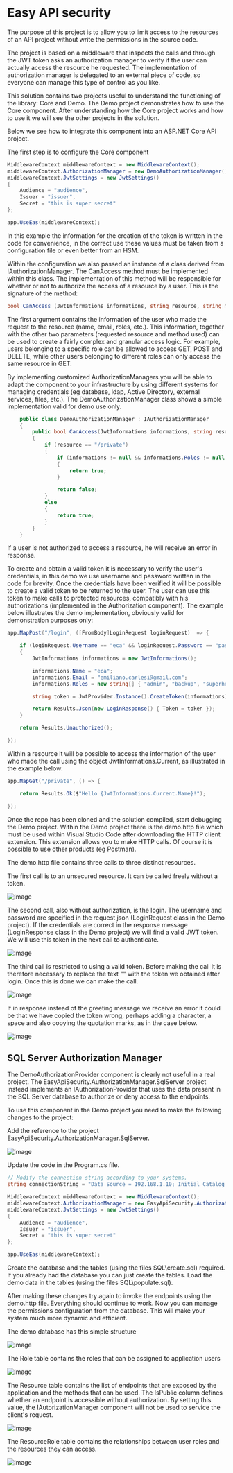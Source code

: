 # Easy API security

The purpose of this project is to allow you to limit access to the resources of an API project without write the permissions in the source code.

The project is based on a middleware that inspects the calls and through the JWT token asks an authorization manager to verify if the user can actually access the resource he requested. 
The implementation of authorization manager is delegated to an external piece of code, so everyone can manage this type of control as you like.

This solution contains two projects useful to understand the functioning of the library: Core and Demo. The Demo project demonstrates how to use the Core component. 
After understanding how the Core project works and how to use it we will see the other projects in the solution.

Below we see how to integrate this component into an ASP.NET Core API project.

The first step is to configure the Core component

```c#
MiddlewareContext middlewareContext = new MiddlewareContext();
middlewareContext.AuthorizationManager = new DemoAuthorizationManager();
middlewareContext.JwtSettings = new JwtSettings() 
{ 
    Audience = "audience", 
    Issuer = "issuer", 
    Secret = "this is super secret" 
};

app.UseEas(middlewareContext);
```

In this example the information for the creation of the token is written in the code for convenience, in the correct use these values must be taken from a configuration file or even better from an HSM.

Within the configuration we also passed an instance of a class derived from IAuthorizationManager. The CanAccess method must be implemented within this class. 
The implementation of this method will be responsible for whether or not to authorize the access of a resource by a user.
This is the signature of the method:

```c#
bool CanAccess (JwtInformations informations, string resource, string method)
```

The first argument contains the information of the user who made the request to the resource (name, email, roles, etc.).
This information, together with the other two parameters (requested resource and method used) can be used to create a fairly complex and granular access logic. For example, users belonging to a specific role can be allowed to access GET, POST and DELETE, while other users belonging to different roles can only access the same resource in GET.

By implementing customized AuthorizationManagers you will be able to adapt the component to your infrastructure by using different systems for managing credentials (eg database, ldap, Active Directory, external services, files, etc.). 
The DemoAuthorizationManager class shows a simple implementation valid for demo use only.

```c#
    public class DemoAuthorizationManager : IAuthorizationManager
    {
        public bool CanAccess(JwtInformations informations, string resource, string method)
        {
            if (resource == "/private")
            {
                if (informations != null && informations.Roles != null && informations.Roles.Where(x => x == "admin").FirstOrDefault() != null)
                {
                    return true;
                }

                return false;
            }
            else
            {
                return true;
            }
        }
    }
```

If a user is not authorized to access a resource, he will receive an error in response.

To create and obtain a valid token it is necessary to verify the user's credentials, in this demo we use username and password written in the code for brevity. 
Once the credentials have been verified it will be possible to create a valid token to be returned to the user. 
The user can use this token to make calls to protected resources, compatibly with his authorizations (implemented in the Authorization component).
The example below illustrates the demo implementation, obviously valid for demonstration purposes only:

```c#
app.MapPost("/login", ([FromBody]LoginRequest loginRequest)  => {

    if (loginRequest.Username == "eca" && loginRequest.Password == "password")
    {
        JwtInformations informations = new JwtInformations();

        informations.Name = "eca";
        informations.Email = "emiliano.carlesi@gmail.com";
        informations.Roles = new string[] { "admin", "backup", "superhero" };

        string token = JwtProvider.Instance().CreateToken(informations);

        return Results.Json(new LoginResponse() { Token = token });
    }

    return Results.Unauthorized();

});
```


Within a resource it will be possible to access the information of the user who made the call using the object JwtInformations.Current, as illustrated in the example below:

```c#
app.MapGet("/private", () => {

    return Results.Ok($"Hello {JwtInformations.Current.Name}!");

});
```


Once the repo has been cloned and the solution compiled, start debugging the Demo project. Within the Demo project there is the demo.http file which must be used within Visual Studio Code after downloading the HTTP client extension. This extension allows you to make HTTP calls. Of course it is possible to use other products (eg Postman).

The demo.http file contains three calls to three distinct resources. 

The first call is to an unsecured resource. It can be called freely without a token.

![image](https://user-images.githubusercontent.com/195652/198606513-b18d5b70-7f21-4477-8397-0d00b5c3b6e0.png)

The second call, also without authorization, is the login. 
The username and password are specified in the request json (LoginRequest class in the Demo project). If the credentials are correct in the response message (LoginResponse class in the Demo project) we will find a valid JWT token. We will use this token in the next call to authenticate.

![image](https://user-images.githubusercontent.com/195652/198609855-510a9e17-566c-4bd0-9ff5-c1a72ed64955.png)

The third call is restricted to using a valid token. Before making the call it is therefore necessary to replace the text "<your token here>" with the token we obtained after login. Once this is done we can make the call.

![image](https://user-images.githubusercontent.com/195652/198611063-5dc07811-8ab7-4ce4-b051-19d3235253a8.png)

If in response instead of the greeting message we receive an error it could be that we have copied the token wrong, perhaps adding a character, a space and also copying the quotation marks, as in the case below.

![image](https://user-images.githubusercontent.com/195652/198613790-febb166b-ebcf-429b-a89d-67ec42d699cd.png)

## SQL Server Authorization Manager
The DemoAuthorizationProvider component is clearly not useful in a real project. The EasyApiSecurity.AuthorizationManager.SqlServer project instead implements an IAuthorizationProvider that uses the data present in the SQL Server database to authorize or deny access to the endpoints.

To use this component in the Demo project you need to make the following changes to the project:

Add the reference to the project EasyApiSecurity.AuthorizationManager.SqlServer.

![image](https://user-images.githubusercontent.com/195652/198870162-85fca9c5-be5b-4a9c-8453-f0f4c46eae19.png)

Update the code in the Program.cs file.
    
```c#
// Modify the connection string according to your systems.
string connectionString = "Data Source = 192.168.1.10; Initial Catalog = Demo; User Id = demoUser; Password = demoPassword";

MiddlewareContext middlewareContext = new MiddlewareContext();
middlewareContext.AuthorizationManager = new EasyApiSecurity.AuthorizationManager.SqlServer.AuthorizationManager(connectionString);
middlewareContext.JwtSettings = new JwtSettings() 
{ 
    Audience = "audience", 
    Issuer = "issuer", 
    Secret = "this is super secret" 
};

app.UseEas(middlewareContext);
```

Create the database and the tables (using the files SQL\create.sql) required. If you already had the database you can just create the tables. Load the demo data in the tables (using the files SQL\populate.sql).

After making these changes try again to invoke the endpoints using the demo.http file. Everything should continue to work. Now you can manage the permissions configuration from the database. This will make your system much more dynamic and efficient.

The demo database has this simple structure

![image](https://user-images.githubusercontent.com/195652/198870349-43ad2266-dcaa-4fba-839c-691dcb525bf4.png)

The Role table contains the roles that can be assigned to application users

![image](https://user-images.githubusercontent.com/195652/198870413-cb7da42c-a631-4fde-9027-563050aab6c5.png)

The Resource table contains the list of endpoints that are exposed by the application and the methods that can be used. The IsPublic column defines whether an endpoint is accessible without authorization. By setting this value, the IAutorizationManager component will not be used to service the client's request.

![image](https://user-images.githubusercontent.com/195652/198870482-b2608098-14a1-4230-b437-8eb0ed0da10d.png)

The ResourceRole table contains the relationships between user roles and the resources they can access.

![image](https://user-images.githubusercontent.com/195652/198870528-7719c8de-5df4-41af-b47b-a2457513bb4f.png)



